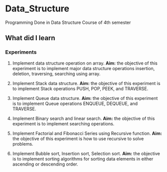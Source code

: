 # Data_Structure
Programming Done in Data Structure Course of 4th semester

## What did I learn

### Experiments

1. Implement data structure operation on array. 
**Aim:** the objective of this experiment is to implement major data structure operations insertion, deletion, traversing, searching using array.

2. Implement Stack data structure.
**Aim:** the objective of this experiment is to implement Stack operations PUSH,
POP, PEEK, and TRAVERSE.

3. Implement Queue data structure.
**Aim:** the objective of this experiment is to implement Queue operations
ENQUEUE, DEQUEUE, and TRAVERSE.

4. Implement Binary search and linear search.
**Aim:** the objective of this experiment is to implement searching operations.

6. Implement Factorial and Fibonacci Series using Recursive function.
**Aim:** the objective of this experiment is how to use recursive to solve problems.

7. Implement Bubble sort, Insertion sort, Selection sort.
**Aim:** the objective is to implement sorting algorithms for sorting data elements in either ascending or descending order.
